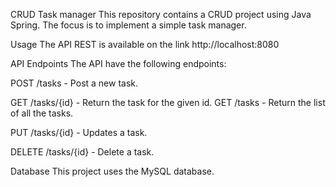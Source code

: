 CRUD Task manager
This repository contains a CRUD project using Java Spring. The focus is to implement a simple task manager.

Usage
The API REST is available on the link http://localhost:8080

API Endpoints
The API have the following endpoints:

POST /tasks - Post a new task.

GET /tasks/{id} - Return the task for the given id.
GET /tasks - Return the list of all the tasks.

PUT /tasks/{id} - Updates a task.

DELETE /tasks/{id} - Delete a task.

Database
This project uses the MySQL database.
